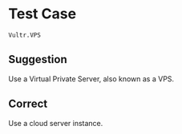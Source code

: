 # Test Case

    Vultr.VPS

## Suggestion

Use a Virtual Private Server, also known as a VPS.

## Correct

Use a cloud server instance.
